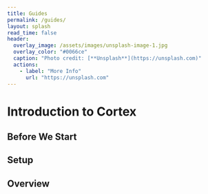 ```yaml
---
title: Guides
permalink: /guides/
layout: splash
read_time: false
header:
  overlay_image: /assets/images/unsplash-image-1.jpg
  overlay_color: "#0066ce"
  caption: "Photo credit: [**Unsplash**](https://unsplash.com)"
  actions:
    - label: "More Info"
      url: "https://unsplash.com"
---
```


# Introduction to Cortex

## Before We Start

## Setup

## Overview
